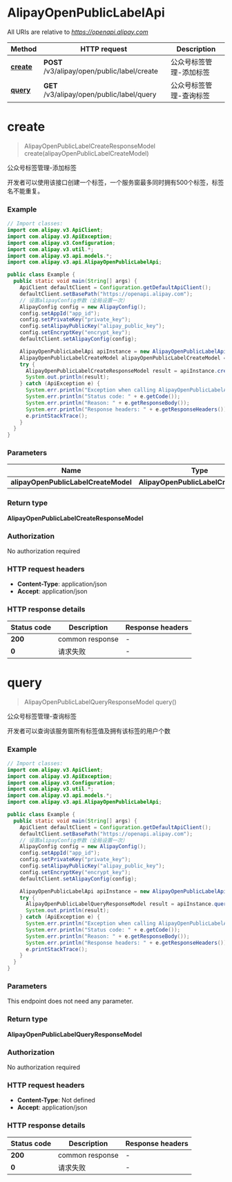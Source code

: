 # AlipayOpenPublicLabelApi

All URIs are relative to *https://openapi.alipay.com*

| Method | HTTP request | Description |
|------------- | ------------- | -------------|
| [**create**](AlipayOpenPublicLabelApi.md#create) | **POST** /v3/alipay/open/public/label/create | 公众号标签管理-添加标签 |
| [**query**](AlipayOpenPublicLabelApi.md#query) | **GET** /v3/alipay/open/public/label/query | 公众号标签管理-查询标签 |


<a name="create"></a>
# **create**
> AlipayOpenPublicLabelCreateResponseModel create(alipayOpenPublicLabelCreateModel)

公众号标签管理-添加标签

开发者可以使用该接口创建一个标签，一个服务窗最多同时拥有500个标签，标签名不能重复。

### Example
```java
// Import classes:
import com.alipay.v3.ApiClient;
import com.alipay.v3.ApiException;
import com.alipay.v3.Configuration;
import com.alipay.v3.util.*;
import com.alipay.v3.api.models.*;
import com.alipay.v3.api.AlipayOpenPublicLabelApi;

public class Example {
  public static void main(String[] args) {
    ApiClient defaultClient = Configuration.getDefaultApiClient();
    defaultClient.setBasePath("https://openapi.alipay.com");
    // 设置alipayConfig参数（全局设置一次）
    AlipayConfig config = new AlipayConfig();
    config.setAppId("app_id");
    config.setPrivateKey("private_key");
    config.setAlipayPublicKey("alipay_public_key");
    config.setEncryptKey("encrypt_key");
    defaultClient.setAlipayConfig(config);

    AlipayOpenPublicLabelApi apiInstance = new AlipayOpenPublicLabelApi(defaultClient);
    AlipayOpenPublicLabelCreateModel alipayOpenPublicLabelCreateModel = new AlipayOpenPublicLabelCreateModel(); // AlipayOpenPublicLabelCreateModel | 
    try {
      AlipayOpenPublicLabelCreateResponseModel result = apiInstance.create(alipayOpenPublicLabelCreateModel);
      System.out.println(result);
    } catch (ApiException e) {
      System.err.println("Exception when calling AlipayOpenPublicLabelApi#create");
      System.err.println("Status code: " + e.getCode());
      System.err.println("Reason: " + e.getResponseBody());
      System.err.println("Response headers: " + e.getResponseHeaders());
      e.printStackTrace();
    }
  }
}
```

### Parameters

| Name | Type | Description  | Notes |
|------------- | ------------- | ------------- | -------------|
| **alipayOpenPublicLabelCreateModel** | **AlipayOpenPublicLabelCreateModel**|  | [optional] |

### Return type

**AlipayOpenPublicLabelCreateResponseModel**

### Authorization

No authorization required

### HTTP request headers

 - **Content-Type**: application/json
 - **Accept**: application/json

### HTTP response details
| Status code | Description | Response headers |
|-------------|-------------|------------------|
| **200** | common response |  -  |
| **0** | 请求失败 |  -  |

<a name="query"></a>
# **query**
> AlipayOpenPublicLabelQueryResponseModel query()

公众号标签管理-查询标签

开发者可以查询该服务窗所有标签值及拥有该标签的用户个数

### Example
```java
// Import classes:
import com.alipay.v3.ApiClient;
import com.alipay.v3.ApiException;
import com.alipay.v3.Configuration;
import com.alipay.v3.util.*;
import com.alipay.v3.api.models.*;
import com.alipay.v3.api.AlipayOpenPublicLabelApi;

public class Example {
  public static void main(String[] args) {
    ApiClient defaultClient = Configuration.getDefaultApiClient();
    defaultClient.setBasePath("https://openapi.alipay.com");
    // 设置alipayConfig参数（全局设置一次）
    AlipayConfig config = new AlipayConfig();
    config.setAppId("app_id");
    config.setPrivateKey("private_key");
    config.setAlipayPublicKey("alipay_public_key");
    config.setEncryptKey("encrypt_key");
    defaultClient.setAlipayConfig(config);

    AlipayOpenPublicLabelApi apiInstance = new AlipayOpenPublicLabelApi(defaultClient);
    try {
      AlipayOpenPublicLabelQueryResponseModel result = apiInstance.query();
      System.out.println(result);
    } catch (ApiException e) {
      System.err.println("Exception when calling AlipayOpenPublicLabelApi#query");
      System.err.println("Status code: " + e.getCode());
      System.err.println("Reason: " + e.getResponseBody());
      System.err.println("Response headers: " + e.getResponseHeaders());
      e.printStackTrace();
    }
  }
}
```

### Parameters
This endpoint does not need any parameter.

### Return type

**AlipayOpenPublicLabelQueryResponseModel**

### Authorization

No authorization required

### HTTP request headers

 - **Content-Type**: Not defined
 - **Accept**: application/json

### HTTP response details
| Status code | Description | Response headers |
|-------------|-------------|------------------|
| **200** | common response |  -  |
| **0** | 请求失败 |  -  |

